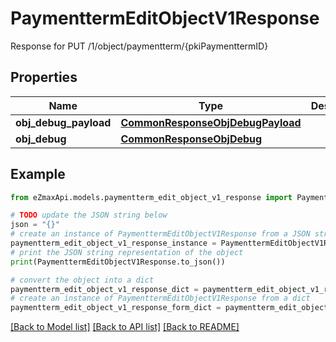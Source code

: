 # PaymenttermEditObjectV1Response

Response for PUT /1/object/paymentterm/{pkiPaymenttermID}

## Properties

Name | Type | Description | Notes
------------ | ------------- | ------------- | -------------
**obj_debug_payload** | [**CommonResponseObjDebugPayload**](CommonResponseObjDebugPayload.md) |  | 
**obj_debug** | [**CommonResponseObjDebug**](CommonResponseObjDebug.md) |  | [optional] 

## Example

```python
from eZmaxApi.models.paymentterm_edit_object_v1_response import PaymenttermEditObjectV1Response

# TODO update the JSON string below
json = "{}"
# create an instance of PaymenttermEditObjectV1Response from a JSON string
paymentterm_edit_object_v1_response_instance = PaymenttermEditObjectV1Response.from_json(json)
# print the JSON string representation of the object
print(PaymenttermEditObjectV1Response.to_json())

# convert the object into a dict
paymentterm_edit_object_v1_response_dict = paymentterm_edit_object_v1_response_instance.to_dict()
# create an instance of PaymenttermEditObjectV1Response from a dict
paymentterm_edit_object_v1_response_form_dict = paymentterm_edit_object_v1_response.from_dict(paymentterm_edit_object_v1_response_dict)
```
[[Back to Model list]](../README.md#documentation-for-models) [[Back to API list]](../README.md#documentation-for-api-endpoints) [[Back to README]](../README.md)


